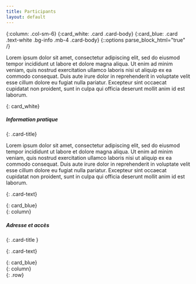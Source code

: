 ```yaml
---
title: Participants
layout: default
---
```

{:column: .col-sm-6}
{:card_white: .card .card-body}
{:card_blue: .card .text-white .bg-info .mb-4 .card-body}
{::options parse_block_html="true" /}

<!-- cspell:disable-->
Lorem ipsum dolor sit amet, consectetur adipiscing elit, sed do eiusmod tempor incididunt ut labore et dolore magna
aliqua. Ut enim ad minim veniam, quis nostrud exercitation ullamco laboris nisi ut aliquip ex ea commodo consequat.
Duis aute irure dolor in reprehenderit in voluptate velit esse cillum dolore eu fugiat nulla pariatur. Excepteur
sint occaecat cupidatat non proident, sunt in culpa qui officia deserunt mollit anim id est laborum.
<!-- cspell:enable-->
{: card_white}

<div>

<div>
<div>

##### Information pratique
{: .card-title}

<!-- cspell:disable-->
Lorem ipsum dolor sit amet, consectetur adipiscing elit, sed do eiusmod tempor incididunt ut labore et dolore magna
aliqua. Ut enim ad minim veniam, quis nostrud exercitation ullamco laboris nisi ut aliquip ex ea commodo consequat.
Duis aute irure dolor in reprehenderit in voluptate velit esse cillum dolore eu fugiat nulla pariatur. Excepteur
sint occaecat cupidatat non proident, sunt in culpa qui officia deserunt mollit anim id est laborum.
<!-- cspell:enable-->
{: .card-text}

</div>
{: card_blue}
</div>
{: column}

<div>
<div>

##### Adresse et accès
{: .card-title }

<!-- cspell:disable-->
<i class="fa fa-map fa-5x"></i>
<!-- cspell:enable-->
{: .card-text}

</div>
{: card_blue}
</div>
{: column}

</div>
{: .row}
